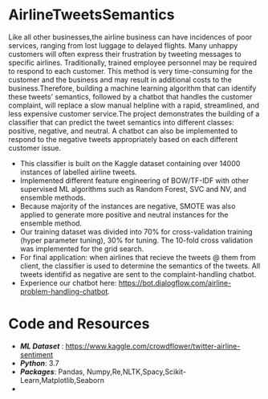 # AirlineTweetsSemantics
Like all other businesses,the airline business can have incidences of poor services, ranging from lost luggage to delayed flights. Many unhappy customers will often express their frustration by tweeting messages to specific airlines. Traditionally, trained employee personnel may be required to respond to each customer. This method is very time-consuming for the customer and the business and may result in additional costs to the business.Therefore, building a machine learning algorithm that can identify these tweets' semantics, followed by a chatbot that handles the customer complaint, will replace a slow manual helpline with a rapid, streamlined, and less expensive customer service.The project demonstrates the building of a classifier that can predict the tweet semantics into different classes: positive, negative, and neutral. A chatbot can also be implemented to respond to the negative tweets appropriately based on each different customer issue.

* This classifier is built on the Kaggle dataset containing over 14000 instances of labelled airline tweets.
* Implemented different feature engineering of BOW/TF-IDF with other supervised ML algorithms such as Random Forest, SVC and NV, and ensemble methods. 
* Because majority of the instances are negative, SMOTE was also applied to generate more positive and neutral instances for the ensemble method. 
* Our training dataset was divided into 70% for cross-validation training (hyper parameter tuning), 30% for tuning. The 10-fold cross validation was implemented for the grid search.
* For final application: when airlines that recieve the tweets @ them from client, the classifier is used to determine the semantics of the tweets. All tweets identifid as negative are sent to the complaint-handling chatbot. 
* Experience our chatbot here:  https://bot.dialogflow.com/airline-problem-handling-chatbot. 

# Code and Resources 
* ***ML Dataset*** :  https://www.kaggle.com/crowdflower/twitter-airline-sentiment 
* ***Python***: 3.7 
* ***Packages***: Pandas, Numpy,Re,NLTK,Spacy,Scikit-Learn,Matplotlib,Seaborn
* 
